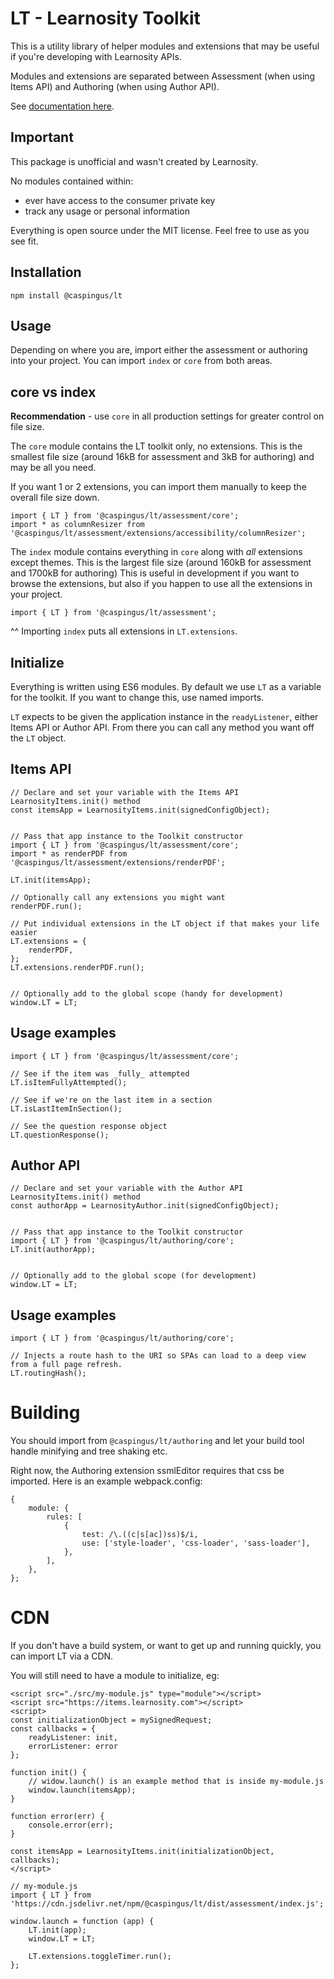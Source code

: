 # LT - Learnosity Toolkit

This is a utility library of helper modules and extensions that may be useful if you're developing with Learnosity APIs.

Modules and extensions are separated between Assessment (when using Items API) and Authoring (when using Author API).

See [documentation here](https://michaelsharman.github.io/LT/).

## Important

This package is unofficial and wasn't created by Learnosity.

No modules contained within:

-   ever have access to the consumer private key
-   track any usage or personal information

Everything is open source under the MIT license. Feel free to use as you see fit.

## Installation

```
npm install @caspingus/lt
```

## Usage

Depending on where you are, import either the assessment or authoring into your project. You can import `index` or `core` from both areas.

## core vs index

**Recommendation** - use `core` in all production settings for greater control on file size.

The `core` module contains the LT toolkit only, no extensions. This is the smallest file size (around 16kB for assessment and 3kB for authoring) and may be all you need.

If you want 1 or 2 extensions, you can import them manually to keep the overall file size down.

```
import { LT } from '@caspingus/lt/assessment/core';
import * as columnResizer from '@caspingus/lt/assessment/extensions/accessibility/columnResizer';
```

The `index` module contains everything in `core` along with _all_ extensions except themes. This is the largest file size (around 160kB for assessment and 1700kB for authoring) This is useful in development if you want to browse the extensions, but also if you happen to use all the extensions in your project.

```
import { LT } from '@caspingus/lt/assessment';
```

^^ Importing `index` puts all extensions in `LT.extensions`.

## Initialize

Everything is written using ES6 modules. By default we use `LT` as a variable for
the toolkit. If you want to change this, use named imports.

`LT` expects to be given the application instance in the `readyListener`, either Items API
or Author API. From there you can call any method you want off the `LT` object.

## Items API

```
// Declare and set your variable with the Items API LearnosityItems.init() method
const itemsApp = LearnosityItems.init(signedConfigObject);


// Pass that app instance to the Toolkit constructor
import { LT } from '@caspingus/lt/assessment/core';
import * as renderPDF from '@caspingus/lt/assessment/extensions/renderPDF';

LT.init(itemsApp);

// Optionally call any extensions you might want
renderPDF.run();

// Put individual extensions in the LT object if that makes your life easier
LT.extensions = {
    renderPDF,
};
LT.extensions.renderPDF.run();


// Optionally add to the global scope (handy for development)
window.LT = LT;
```

## Usage examples

```
import { LT } from '@caspingus/lt/assessment/core';

// See if the item was _fully_ attempted
LT.isItemFullyAttempted();

// See if we're on the last item in a section
LT.isLastItemInSection();

// See the question response object
LT.questionResponse();
```

## Author API

```
// Declare and set your variable with the Author API LearnosityItems.init() method
const authorApp = LearnosityAuthor.init(signedConfigObject);


// Pass that app instance to the Toolkit constructor
import { LT } from '@caspingus/lt/authoring/core';
LT.init(authorApp);


// Optionally add to the global scope (for development)
window.LT = LT;
```

## Usage examples

```
import { LT } from '@caspingus/lt/authoring/core';

// Injects a route hash to the URI so SPAs can load to a deep view from a full page refresh.
LT.routingHash();
```

# Building

You should import from `@caspingus/lt/authoring` and let your build tool handle minifying and tree shaking etc.

Right now, the Authoring extension ssmlEditor requires that css be imported. Here is an example webpack.config:

```
{
    module: {
        rules: [
            {
                test: /\.((c|s[ac])ss)$/i,
                use: ['style-loader', 'css-loader', 'sass-loader'],
            },
        ],
    },
};
```

# CDN

If you don't have a build system, or want to get up and running quickly, you can import LT via a CDN.

You will still need to have a module to initialize, eg:

```
<script src="./src/my-module.js" type="module"></script>
<script src="https://items.learnosity.com"></script>
<script>
const initializationObject = mySignedRequest;
const callbacks = {
    readyListener: init,
    errorListener: error
};

function init() {
    // widow.launch() is an example method that is inside my-module.js
    window.launch(itemsApp);
}

function error(err) {
    console.error(err);
}

const itemsApp = LearnosityItems.init(initializationObject, callbacks);
</script>

// my-module.js
import { LT } from 'https://cdn.jsdelivr.net/npm/@caspingus/lt/dist/assessment/index.js';

window.launch = function (app) {
    LT.init(app);
    window.LT = LT;

    LT.extensions.toggleTimer.run();
};
```

